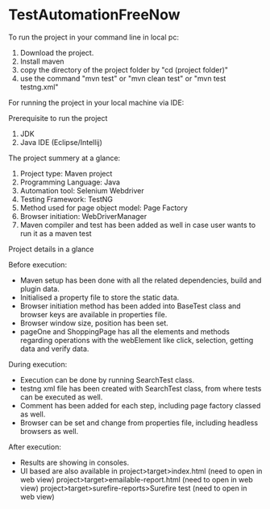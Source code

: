 # TestAutomationFreeNow


To run the project in your command line in local pc: 
1. Download the project.
2. Install maven
3. copy the directory of the project folder by "cd (project folder)"
4. use the command "mvn test" or "mvn clean test" or "mvn test testng.xml"



For running the project in your local machine via IDE:

Prerequisite to run the project 
1. JDK
2. Java IDE (Eclipse/Intellij)


The project summery at a glance: 

1. Project type: Maven project
2. Programming Language: Java
3. Automation tool: Selenium Webdriver
4. Testing Framework: TestNG
5. Method used for page object model: Page Factory 
6. Browser initiation: WebDriverManager 
7. Maven compiler and test has been added as well in case user wants to run it as a maven test



Project details in a glance

Before execution:
- Maven setup has been done with all the related dependencies, build and plugin data.
- Initialised a property file to store the static data.
- Browser initiation method has been added into BaseTest class and browser keys are available in properties file.
- Browser window size, position has been set. 
- pageOne and ShoppingPage has all the elements and methods regarding operations with the webElement like click, selection, getting data and verify data.


During execution:
- Execution can be done by running SearchTest class.
- testng xml file has been created with SearchTest class, from where tests can be executed as well.
- Comment has been added for each step, including page factory classed as well. 
- Browser can be set and change from properties file, including headless browsers as well. 

After execution:
- Results are showing in consoles. 
- UI based are also available in 
	project>target>index.html (need to open in web view)
	project>target>emailable-report.html (need to open in web view)
	project>target>surefire-reports>Surefire test (need to open in web view)

